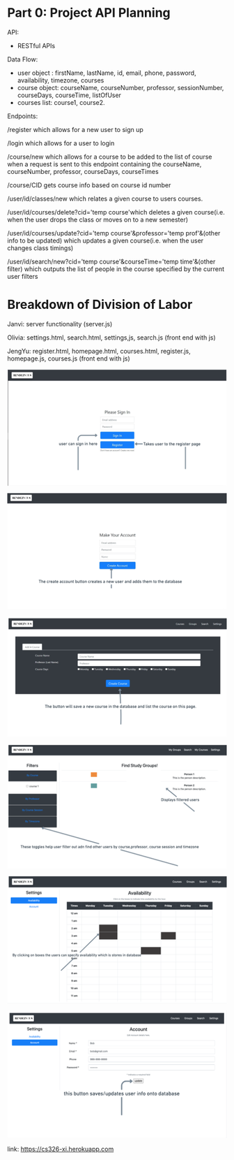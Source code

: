 # Part 0: Project API Planning

API: 
* RESTful APIs

Data Flow:
- user object : firstName, lastName, id, email, phone, password, availability, timezone, courses
- course object: courseName, courseNumber, professor, sessionNumber, courseDays, courseTime, listOfUser 
- courses list:  course1, course2.

Endpoints:

/register which allows for a new user to sign up

/login which allows for a user to login
 
/course/new which allows for a course to be added to the list of course when a request is sent to this endpoint containing the courseName, courseNumber, professor, 
courseDays, courseTimes

/course/CID gets course info based on course id number 

/user/id/classes/new which relates a given course to users courses.

/user/id/courses/delete?cid='temp course'which deletes a given course(i.e. when the user drops the class or moves on to a new semester)

/user/id/courses/update?cid='temp course'&professor='temp prof'&(other info to be updated) which updates a given course(i.e. when the user changes class timings)

/user/id/search/new?cid='temp course'&courseTime='temp time'&(other filter) which outputs the list of people in the course specified by the current user filters


# Breakdown of Division of Labor
Janvi: server functionality (server.js)

Olivia: settings.html, search.html, settings,js, search.js (front end with js)

JengYu: register.html, homepage.html, courses.html, register.js, homepage.js, courses.js (front end with js)


![login](../images/login.png)

![register](../images/register.png)

![courses](../images/courses.png)

![search](../images/search.png)

![settings1](../images/settings1.png)

![settings2](../images/settings2.png)


link: https://cs326-xi.herokuapp.com